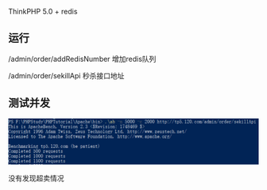 ThinkPHP 5.0 + redis
## 运行
/admin/order/addRedisNumber 增加redis队列

/admin/order/sekillApi 秒杀接口地址

## 测试并发
![效果图](https://raw.githubusercontent.com/ekk0/php-redis/master/1.png)

没有发现超卖情况



